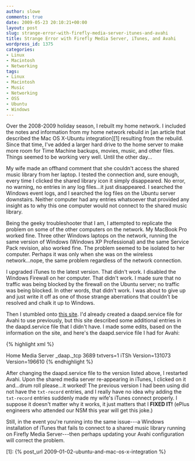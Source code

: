 ```yaml
---
author: slowe
comments: true
date: 2009-05-23 20:10:21+00:00
layout: post
slug: strange-error-with-firefly-media-server-itunes-and-avahi
title: Strange Error with Firefly Media Server, iTunes, and Avahi
wordpress_id: 1375
categories:
- Linux
- Macintosh
- Networking
tags:
- Linux
- Macintosh
- Music
- Networking
- OSS
- Ubuntu
- Windows
---
```


Over the 2008-2009 holiday season, I rebuilt my home network. I included the notes and information from my home network rebuild in [an article that described the Mac OS X-Ubuntu integration][1] resulting from the rebuild. Since that time, I've added a larger hard drive to the home server to make more room for Time Machine backups, movies, music, and other files. Things seemed to be working very well. Until the other day...

My wife made an offhand comment that she couldn't access the shared music library from her laptop. I tested the connection and, sure enough, every time I clicked the shared library icon it simply disappeared. No error, no warning, no entries in any log files...it just disappeared. I searched the Windows event logs, and I searched the log files on the Ubuntu server downstairs. Neither computer had any entries whatsoever that provided any insight as to why this one computer would not connect to the shared music library.

Being the geeky troubleshooter that I am, I attempted to replicate the problem on some of the other computers on the network. My MacBook Pro worked fine. Three other Windows laptops on the network, running the same version of Windows (Windows XP Professional) and the same Service Pack revision, also worked fine. The problem seemed to be isolated to her computer. Perhaps it was only when she was on the wireless network...nope, the same problem regardless of the network connection.

I upgraded iTunes to the latest version. That didn't work. I disabled the Windows Firewall on her computer. That didn't work. I made sure that no traffic was being blocked by the firewall on the Ubuntu server; no traffic was being blocked. In other words, that didn't work. I was about to give up and just write it off as one of those strange aberrations that couldn't be resolved and chalk it up to Windows.

Then I stumbled onto [this site](http://www.vleeuwen.net/2009/05/setup-firefly-to-serve-itunes). I'd already created a daapd.service file for Avahi to use previously, but this site described some additional entries in the daapd.service file that I didn't have. I made some edits, based on the information on the site, and here's the daapd.service file I had for Avahi:

{% highlight xml %}
<?xml version="1.0" standalone='no'?><!--*-nxml-*-->  
<!DOCTYPE service-group SYSTEM "avahi-service.dtd">  
<service-group>  
<name replace-wildcards="yes">Home Media Server</name>  
<service>  
<type>_daap._tcp</type>  
<port>3689</port>  
<txt-record>txtvers=1</txt-record>  
<txt-record>iTSh Version=131073</txt-record>  
<txt-record>Version=196610</txt-record>  
</service>  
</service-group>
{% endhighlight %}

After changing the daapd.service file to the version listed above, I restarted Avahi. Upon the shared media server re-appearing in iTunes, I clicked on it and...drum roll please...it worked! The previous version I had been using did not have the `txt-record` entries, and I really have no idea why adding the `txt-record` entries suddenly made my wife's iTunes connect properly. I suppose it doesn't matter why it works, it just matters that I **FIXED IT!** (ePlus engineers who attended our NSM this year will get this joke.)

Still, in the event you're running into the same issue---a Windows installation of iTunes that fails to connect to a shared music library running on Firefly Media Server---then perhaps updating your Avahi configuration will correct the problem.

[1]: {% post_url 2009-01-02-ubuntu-and-mac-os-x-integration %}
